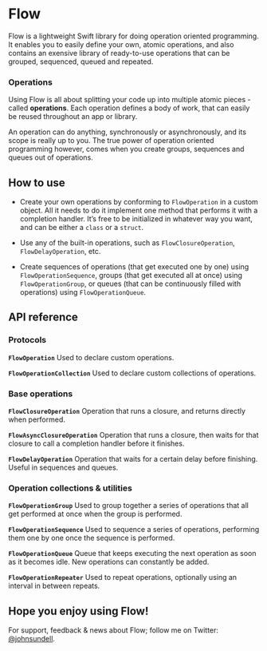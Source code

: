 # Flow

Flow is a lightweight Swift library for doing operation oriented programming. It enables you to easily define your own, atomic operations, and also contains an exensive library of ready-to-use operations that can be grouped, sequenced, queued and repeated.

### Operations

Using Flow is all about splitting your code up into multiple atomic pieces - called **operations**. Each operation defines a body of work, that can easily be reused throughout an app or library.

An operation can do anything, synchronously or asynchronously, and its scope is really up to you. The true power of operation oriented programming however, comes when you create groups, sequences and queues out of operations.

## How to use

- Create your own operations by conforming to `FlowOperation` in a custom object. All it needs to do it implement one method that performs it with a completion handler. It’s free to be initialized in whatever way you want, and can be either a `class` or a `struct`.

- Use any of the built-in operations, such as `FlowClosureOperation`, `FlowDelayOperation`, etc.

- Create sequences of operations (that get executed one by one) using `FlowOperationSequence`, groups (that get executed all at once) using `FlowOperationGroup`, or queues (that can be continuously filled with operations) using `FlowOperationQueue`.

## API reference

### Protocols

**`FlowOperation`**
Used to declare custom operations.

**`FlowOperationCollection`**
Used to declare custom collections of operations.

### Base operations

**`FlowClosureOperation`**
Operation that runs a closure, and returns directly when performed.

**`FlowAsyncClosureOperation`**
Operation that runs a closure, then waits for that closure to call a completion handler before it finishes.

**`FlowDelayOperation`**
Operation that waits for a certain delay before finishing. Useful in sequences and queues.

### Operation collections & utilities

**`FlowOperationGroup`**
Used to group together a series of operations that all get performed at once when the group is performed.

**`FlowOperationSequence`**
Used to sequence a series of operations, performing them one by one once the sequence is performed.

**`FlowOperationQueue`**
Queue that keeps executing the next operation as soon as it becomes idle. New operations can constantly be added.

**`FlowOperationRepeater`**
Used to repeat operations, optionally using an interval in between repeats.

## Hope you enjoy using Flow!

For support, feedback & news about Flow; follow me on Twitter: [@johnsundell](http://twitter.com/johnsundell).

